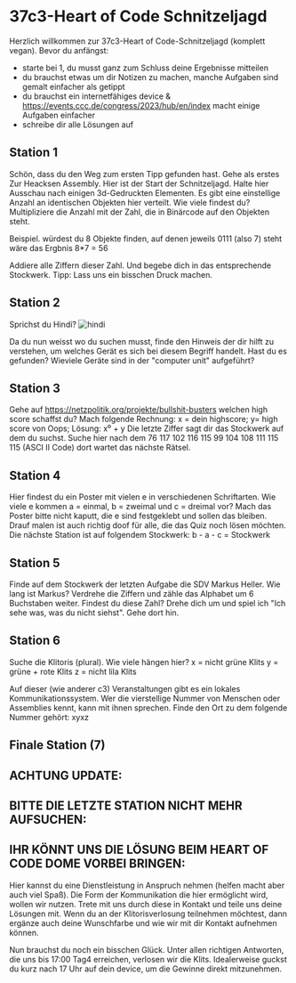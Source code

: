 # 37c3-Heart of Code Schnitzeljagd

Herzlich willkommen zur 37c3-Heart of Code-Schnitzeljagd (komplett vegan). Bevor du anfängst: 
- starte bei 1, du musst ganz zum Schluss deine Ergebnisse mitteilen
- du brauchst etwas um dir Notizen zu machen, manche Aufgaben sind gemalt einfacher als getippt
- du brauchst ein internetfähiges device & https://events.ccc.de/congress/2023/hub/en/index macht einige Aufgaben einfacher
- schreibe dir alle Lösungen auf

## Station 1
Schön, dass du den Weg zum ersten Tipp gefunden hast. Gehe als erstes Zur Heacksen Assembly. Hier ist der Start der Schnitzeljagd. Halte hier Ausschau nach einigen 3d-Gedruckten Elementen. Es gibt eine einstellige Anzahl an identischen Objekten hier verteilt. Wie viele findest du? Multipliziere die Anzahl mit der Zahl, die in Binärcode auf den Objekten steht.

Beispiel. würdest du 8 Objekte finden, auf denen jeweils 0111 (also 7) steht wäre das Ergbnis 8*7 = 56

Addiere alle Ziffern dieser Zahl. Und begebe dich in das entsprechende Stockwerk.
Tipp: Lass uns ein bisschen Druck machen.

##  Station 2
Sprichst du Hindi?
![hindi](https://github.com/heartsofcode/37c3-quiz/assets/34567581/0dc29b66-7136-4199-8b4b-2f4162291a25)

Da du nun weisst wo du suchen musst, finde den Hinweis der dir hilft zu verstehen, um welches Gerät es sich bei diesem Begriff handelt.
Hast du es gefunden? Wieviele Geräte sind in der "computer unit" aufgeführt?

##  Station 3
Gehe auf https://netzpolitik.org/projekte/bullshit-busters welchen high score schaffst du? 
Mach folgende Rechnung: x = dein highscore; y= high score von Oops; 
Lösung: x⁰ + y 
Die letzte Ziffer sagt dir das Stockwerk auf dem du suchst. 
Suche hier nach dem 76 117 102 116 115 99 104 108 111 115 115 (ASCI II Code) dort wartet das nächste Rätsel.

##  Station 4
Hier findest du ein Poster mit vielen e in verschiedenen Schriftarten. Wie viele e kommen a = einmal, b = zweimal und c = dreimal vor? Mach das Poster bitte nicht kaputt, die e sind festgeklebt und sollen das bleiben. Drauf malen ist auch richtig doof für alle, die das Quiz noch lösen möchten.
Die nächste Station ist auf folgendem Stockwerk: b - a - c = Stockwerk

## Station 5

Finde auf dem Stockwerk der letzten Aufgabe die SDV Markus Heller. Wie lang ist Markus? 
Verdrehe die Ziffern und zähle das Alphabet um 6 Buchstaben weiter.
Findest du diese Zahl? Drehe dich um und spiel ich "Ich sehe was, was du nicht siehst". Gehe dort hin.

##  Station 6
Suche die Klitoris (plural). Wie viele hängen hier?
x = nicht grüne Klits
y = grüne + rote Klits
z = nicht lila Klits

Auf dieser (wie anderer c3) Veranstaltungen gibt es ein lokales Kommunikationssystem. Wer die vierstellige Nummer von Menschen oder Assemblies kennt, kann mit ihnen sprechen. Finde den Ort zu dem folgende Nummer gehört: xyxz

##  Finale Station (7)


## ACHTUNG UPDATE:

## BITTE DIE LETZTE STATION NICHT MEHR AUFSUCHEN:
## IHR KÖNNT UNS DIE LÖSUNG BEIM HEART OF CODE DOME VORBEI BRINGEN:

Hier kannst du eine Dienstleistung in Anspruch nehmen (helfen macht aber auch viel Spaß). 
Die Form der Kommunikation die hier ermöglicht wird, wollen wir nutzen. Trete mit uns durch diese in Kontakt und teile uns deine Lösungen mit. Wenn du an der Klitorisverlosung teilnehmen möchtest, dann ergänze auch deine Wunschfarbe und wie wir mit dir Kontakt aufnehmen können.

Nun brauchst du noch ein bisschen Glück. Unter allen richtigen Antworten, die uns bis 17:00 Tag4 erreichen, verlosen wir die Klits. Idealerweise guckst du kurz nach 17 Uhr auf dein device, um die Gewinne direkt mitzunehmen.



